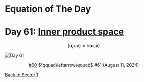 # Equation of The Day

# Day 61: [Inner product space](https://en.wikipedia.org/wiki/Inner_product_space)

$$\langle\mathbf u,c\mathbf v\rangle=\bar c\langle\mathbf u,\mathbf v\rangle$$

<picture><img alt="Day 61" src="0061.png"></picture>

<center><a href="0060.html">#60</a> $\qquad\leftarrow\qquad$ #61 (August 11, 2024)</center>

[Back to Sector 1](../0-63.md)

<script src="https://utteranc.es/client.js" repo="12AbBa/eotd" issue-term="pathname" theme="github-light" crossorigin="anonymous" async> </script>